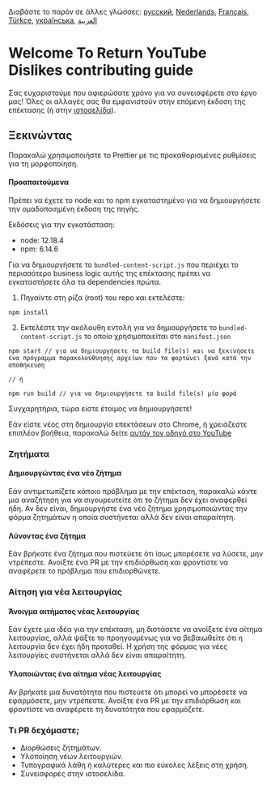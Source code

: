 Διαβάστε το παρόν σε άλλες γλώσσες: [русский](CONTRIBUTINGru.md), [Nederlands](CONTRIBUTINGnl.md), [Français](CONTRIBUTINGfr.md), [Türkçe](CONTRIBUTINGtr.md), [українська](CONTRIBUTINGuk.md), [العربية](CONTRIBUTINGar.md)


# Welcome To Return YouTube Dislikes contributing guide

Σας ευχαριστούμε που αφιερώσατε χρόνο για να συνεισφέρετε στο έργο μας! Όλες οι αλλαγές σας θα εμφανιστούν στην επόμενη έκδοση της επέκτασης (ή στην [ιστοσελίδα](https://www.returnyoutubedislike.com/)).

## Ξεκινώντας

Παρακαλώ χρησιμοποιήστε το Prettier με τις προκαθορισμένες ρυθμίσεις για τη μορφοποίηση.

#### Προαπαιτούμενα

Πρέπει να έχετε το node και το npm εγκαταστημένο για να δημιουργήσετε την ομαδοποιημένη έκδοση της πηγής.

Εκδόσεις για την εγκατάσταση:

- node: 12.18.4
- npm: 6.14.6

Για να δημιουργήσετε το `bundled-content-script.js` που περιέχει το περισσότερο business logic αυτής της επέκτασης πρέπει να εγκαταστήσετε όλα τα  dependencies πρώτα.

1. Πηγαίντε στη ρίζα (root) του repo και εκτελέστε:

```
npm install
```

2. Εκτελέστε την ακόλουθη εντολή για να δημιουργήσετε το `bundled-content-script.js` το οποίο χρησιμοποιείται στο `manifest.json`

```
npm start // για να δημιουργήσετε τα build file(s) και να ξεκινήσετε ένα πρόγραμμα παρακολούθυησης αρχείων που τα φορτώνει ξανά κατά την αποθήκευση

// ή

npm run build // για να δημιουργήσετε τα build file(s) μία φορά
```

Συγχαρητήρια, τώρα είστε έτοιμος να δημιουργήσετε!

Εάν είστε νέος στη δημιουργία επεκτάσεων στο Chrome, ή χρειάζεστε επιπλέον βοήθεια, παρακαλώ δείτε [αυτόν τον οδηγό στο YouTube](https://www.youtube.com/watch?v=mdOj6HYE3_0)

### Ζητήματα

#### Δημιουργώντας ένα νέο ζήτημα

Εάν αντιμετωπίζετε κάποιο πρόβλημα με την επέκταση, παρακαλώ κάντε μια αναζήτηση για να σιγουρευτείτε ότι το ζήτημα δεν έχει αναφερθεί ήδη. Αν δεν είναι, δημιουργήστε ένα νέο ζήτημα χρησιμοποιώντας την φόρμα ζητημάτων η οποία συστήνεται αλλά δεν είναι απαραίτητη.

#### Λύνοντας ένα ζήτημα

Εάν βρήκατε ένα ζήτημα που πιστεύετε ότι ίσως μπορέσετε να λύσετε, μην ντρέπεστε. Ανοίξτε ένα PR με την επιδιόρθωση και φροντίστε να αναφέρετε το πρόβλημα που επιδιορθώνετε.

### Αίτηση για νέα λειτουργίας

#### Άνοιγμα αιτήματος νέας λειτουργίας

Εάν έχετε μια ιδέα για την επέκταση, μη διστάσετε να ανοίξετε ένα αίτημα λειτουργίας, αλλά ψάξτε το προηγουμένως για να βεβαιωθείτε ότι η λειτουργία δεν έχει ήδη προταθεί. Η χρήση της φόρμας για νέες λειτουργίες συστήνεται αλλά δεν είναι απαραίτητη.

#### Υλοποιώντας ένα αίτημα νέας λειτουργίας

Αν βρήκατε μια δυνατότητα που πιστεύετε ότι μπορεί να μπορέσετε να εφαρμόσετε, μην ντρέπεστε. Ανοίξτε ένα PR με την επιδιόρθωση και φροντίστε να αναφέρετε τη δυνατότητα που εφαρμόζετε.

### Τι PR δεχόμαστε;

- Διορθώσεις ζητημάτων.
- Υλοποίηση νέων λειτουργιών.
- Τυπογραφικά λάθη ή καλύτερες και πιο εύκολες λέξεις στη χρήση.
- Συνεισφορές στην ιστοσελίδα.
